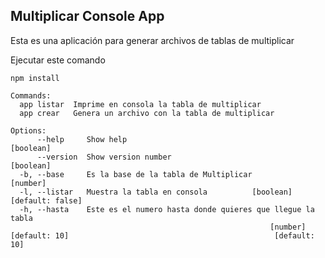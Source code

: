 ## Multiplicar Console App

Esta es una aplicación para generar archivos de tablas de multiplicar

Ejecutar este comando

```
npm install
```

```
Commands:
  app listar  Imprime en consola la tabla de multiplicar
  app crear   Genera un archivo con la tabla de multiplicar

Options:
      --help     Show help                                             [boolean]
      --version  Show version number                                   [boolean]
  -b, --base     Es la base de la tabla de Multiplicar                  [number]
  -l, --listar   Muestra la tabla en consola          [boolean] [default: false]
  -h, --hasta    Este es el numero hasta donde quieres que llegue la tabla
                                                          [number] [default: 10]                                              [default: 10]
```
